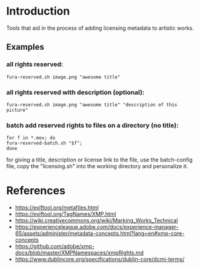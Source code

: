 # Introduction
Tools that aid in the process of adding licensing metadata to artistic works.

## Examples

### all rights reserved:
`fura-reserved.sh image.png "awesome title"`

### all rights reserved with description (optional):
`fura-reserved.sh image.png "awesome title" "description of this picture"`

### batch add reserved rights to files on a directory (no title):
```
for f in *.mov; do
fura-reserved-batch.sh "$f";
done
```

for giving a title, description or license link to the file, use the batch-config file, copy the "licensing.sh" into the working directory and personalize it.

# References
- https://exiftool.org/metafiles.html
- https://exiftool.org/TagNames/XMP.html
- https://wiki.creativecommons.org/wiki/Marking_Works_Technical
- https://experienceleague.adobe.com/docs/experience-manager-65/assets/administer/metadata-concepts.html?lang=en#xmp-core-concepts
- https://github.com/adobe/xmp-docs/blob/master/XMPNamespaces/xmpRights.md
- https://www.dublincore.org/specifications/dublin-core/dcmi-terms/
